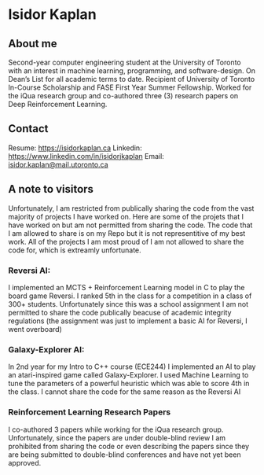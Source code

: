 # Isidor Kaplan
## About me
Second-year computer engineering student at the University of Toronto with an interest in machine learning, programming, and software-design. On Dean’s List for all academic terms to date. Recipient of University of Toronto In-Course Scholarship and FASE First Year Summer Fellowship. Worked for the iQua research group and co-authored three (3) research papers on Deep Reinforcement Learning.

## Contact
Resume: https://isidorkaplan.ca
Linkedin: https://www.linkedin.com/in/isidorjkaplan
Email: isidor.kaplan@mail.utoronto.ca

## A note to visitors
Unfortunately, I am restricted from publically sharing the code from the vast majority of projects I have worked on. Here are some of the projets that I have worked on but am not permitted from sharing the code. The code that I am allowed to share is on my Repo but it is not representitive of my best work. All of the projects I am most proud of I am not allowed to share the code for, which is extreamly unfortunate. 

### Reversi AI: 
I implemented an MCTS + Reinforcement Learning model in C to play the board game Reversi. I ranked 5th in the class for a competition in a class of 300+ students. Unfortunately since this was a school assignment I am not permitted to share the code publically beacuse of academic integrity regulations (the assignment was just to implement a basic AI for Reversi, I went overboard)
### Galaxy-Explorer AI: 
In 2nd year for my Intro to C++ course (ECE244) I implemented an AI to play an atari-inspired game called Galaxy-Explorer. I used Machine Learning to tune the parameters of a powerful heuristic which was able to score 4th in the class. I cannot share the code for the same reason as the Reversi AI
### Reinforcement Learning Research Papers
I co-authored 3 papers while working for the iQua research group. Unfortunately, since the papers are under double-blind review I am prohibited from sharing the code or even describing the papers since they are being submitted to double-blind conferences and have not yet been approved. 


